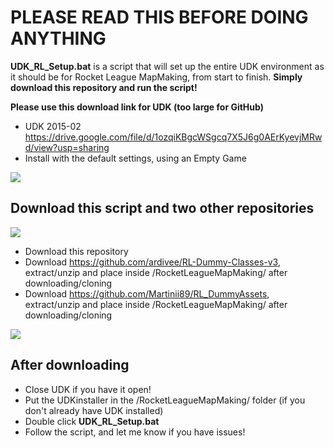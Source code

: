# PLEASE READ THIS BEFORE DOING ANYTHING
**UDK_RL_Setup.bat** is a script that will set up the entire UDK environment as it should be for Rocket League MapMaking, from start to finish. **Simply download this repository and run the script!**

**Please use this download link for UDK (too large for GitHub)**
* UDK 2015-02 https://drive.google.com/file/d/1ozqiKBgcWSgcq7X5J6g0AErKyevjMRwd/view?usp=sharing
* Install with the default settings, using an Empty Game

![](https://i.imgur.com/cBThZRf.png)

## Download this script and two other repositories
![](https://i.imgur.com/OUT62cw.png)
* Download this repository
* Download https://github.com/ardivee/RL-Dummy-Classes-v3, extract/unzip and place inside /RocketLeagueMapMaking/ after downloading/cloning
* Download https://github.com/Martinii89/RL_DummyAssets, extract/unzip and place inside /RocketLeagueMapMaking/ after downloading/cloning

![](https://i.imgur.com/iZAcTUr.png)

## After downloading
* Close UDK if you have it open!
* Put the UDKinstaller in the /RocketLeagueMapMaking/ folder (if you don't already have UDK installed)
* Double click **UDK_RL_Setup.bat**
* Follow the script, and let me know if you have issues!

